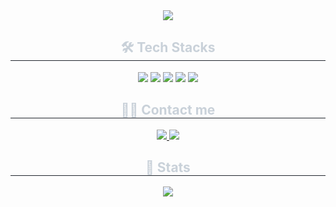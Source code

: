 <div align="center">
    <img src="https://capsule-render.vercel.app/api?type=waving&color=0:00c7fc,100:f9d3e0&height=120&text=Junil's%20GitHub&fontColor=ffffff&fontSize=50" />
</div>

<div align="center">
    <h2 style="border-bottom: 1px solid #21262d; color: #c9d1d9;"> 🛠️ Tech Stacks </h2>
    <div style="text-align: center;">
        <img src="https://img.shields.io/badge/IOS-000000?style=for-the-badge&logo=IOS&logoColor=white">
        <img src="https://img.shields.io/badge/Swift-F05138?style=for-the-badge&logo=Swift&logoColor=white">
        <img src="https://img.shields.io/badge/C++-00599C?style=for-the-badge&logo=C%2B%2B&logoColor=white">
        <img src="https://img.shields.io/badge/Firebase-FFCA28?style=for-the-badge&logo=Firebase&logoColor=white">
        <img src="https://img.shields.io/badge/Git-F05032?style=for-the-badge&logo=Git&logoColor=white">
    </div>
</div>

<div align="center">
    <h2 style="border-bottom: 1px solid #21262d; color: #c9d1d9;"> 🧑‍💻 Contact me </h2>
    <div>
        <a href="https://velog.io/@dccrdseo/posts">
            <img src="https://img.shields.io/badge/Velog-20C997?style=for-the-badge&logo=Velog&logoColor=white">
        </a>
        <a href="#">
            <img src="https://img.shields.io/badge/Notion-000000?style=for-the-badge&logo=Notion&logoColor=white">
        </a>
    </div>
</div>

<div align="center">
    <h2 style="border-bottom: 1px solid #21262d; color: #c9d1d9;"> 🏅 Stats </h2>
    <div>
        <img src="https://github-readme-stats.vercel.app/api/top-langs/?username=Junil1030&layout=compact&bg_color=60,94e3fe,ffb5af&title_color=000000&text_color=000000" />
    </div>
</div>

